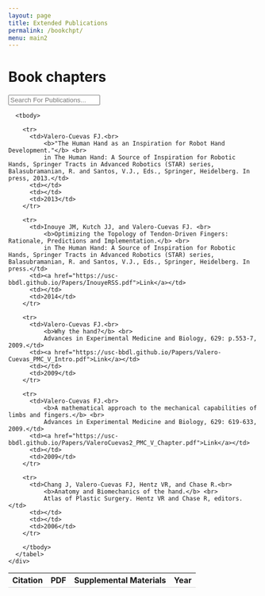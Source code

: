 ```yaml
---
layout: page
title: Extended Publications
permalink: /bookchpt/
menu: main2
---
```


<head>
<link rel="stylesheet" href="http://code.jquery.com/mobile/1.4.5/jquery.mobile-1.4.5.min.css">
<script src="http://code.jquery.com/jquery-1.11.3.min.js"></script>
<script src="http://code.jquery.com/mobile/1.4.5/jquery.mobile-1.4.5.min.js"></script>
<style>
th
{
border-bottom: 1px solid #d6d6d6;
}
tr:nth-child(even)
{
background:#e9e9e9;
}
</style>
</head>

<body>

<div data-role="page" id="pageone">
  <div data-role="header">
    <h1>Book chapters</h1>
  </div>
  
  <div data-role="main" class="ui-content">
    <form>
      <input id="filterTable-input" data-type="search" placeholder="Search For Publications...">
    </form>
    <table data-role="table" data-mode="columntoggle" class="ui-responsive ui-shadow" id="myTable" data-filter="true" data-input="#filterTable-input">
      <thead>
        <tr>
          <th>Citation</th>
          <th data-priority="1">PDF</th>
          <th data-priority="2">Supplemental Materials</th>
          <th data-priority="3">Year</th>
        </tr>
      </thead>

      <tbody>

        <tr>
          <td>Valero-Cuevas FJ.<br>
              <b>"The Human Hand as an Inspiration for Robot Hand Development."</b> <br>
              in The Human Hand: A Source of Inspiration for Robotic Hands, Springer Tracts in Advanced Robotics (STAR) series, Balasubramanian, R. and Santos, V.J., Eds., Springer, Heidelberg. In press, 2013.</td>
          <td></td>
          <td></td>
          <td>2013</td>
        </tr>

        <tr>
          <td>Inouye JM, Kutch JJ, and Valero-Cuevas FJ. <br>
              <b>Optimizing the Topology of Tendon-Driven Fingers: Rationale, Predictions and Implementation.</b> <br>
              in The Human Hand: A Source of Inspiration for Robotic Hands, Springer Tracts in Advanced Robotics (STAR) series, Balasubramanian, R. and Santos, V.J., Eds., Springer, Heidelberg. In press.</td>
          <td><a href="https://usc-bbdl.github.io/Papers/InouyeRSS.pdf">Link</a></td>
          <td></td>
          <td>2014</td>
        </tr>

        <tr>
          <td>Valero-Cuevas FJ.<br>
              <b>Why the hand?</b> <br>
              Advances in Experimental Medicine and Biology, 629: p.553-7, 2009.</td>
          <td><a href="https://usc-bbdl.github.io/Papers/Valero-Cuevas_PMC_V_Intro.pdf">Link</a></td>
          <td></td>
          <td>2009</td>
        </tr>

        <tr>
          <td>Valero-Cuevas FJ.<br>
              <b>A mathematical approach to the mechanical capabilities of limbs and fingers.</b> <br>
              Advances in Experimental Medicine and Biology, 629: 619-633, 2009.</td>
          <td><a href="https://usc-bbdl.github.io/Papers/ValeroCuevas2_PMC_V_Chapter.pdf">Link</a></td>
          <td></td>
          <td>2009</td>
        </tr>

        <tr>
          <td>Chang J, Valero-Cuevas FJ, Hentz VR, and Chase R.<br>
              <b>Anatomy and Biomechanics of the hand.</b> <br>
              Atlas of Plastic Surgery. Hentz VR and Chase R, editors.</td>
          <td></td>
          <td></td>
          <td>2006</td>
        </tr>

        </tbody>
      </tabel>
    </div>
  </div>
</body>